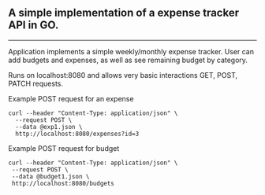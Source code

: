 ## A simple implementation of a expense tracker API in GO.
---

Application implements a simple weekly/monthly expense tracker. User can add budgets and expenses, as well as see remaining budget by category.  


Runs on localhost:8080 and allows very basic interactions GET, POST, PATCH requests.

Example POST request for an expense
```
curl --header "Content-Type: application/json" \
  --request POST \
  --data @exp1.json \
  http://localhost:8080/expenses?id=3
```
Example POST request for budget

```
curl --header "Content-Type: application/json" \
 --request POST \
 --data @budget1.json \
 http://localhost:8080/budgets

```